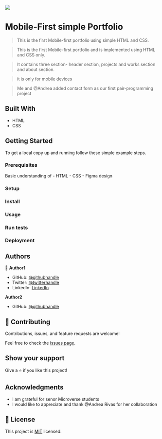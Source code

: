 ![](https://img.shields.io/badge/Microverse-blueviolet)

# Mobile-First simple Portfolio

> This is the first Mobile-first portfolio using simple HTML and CSS. 

> This is the first Mobile-first portfolio and is implemented using HTML and CSS only. 

> It contains three section- header section, projects and works section and about section. 

> it is only for mobile devices

> Me and @Andrea added contact form as our first pair-programming project

## Built With

- HTML
- CSS

## Getting Started

To get a local copy up and running follow these simple example steps.

### Prerequisites

Basic understanding of - HTML - CSS - Figma design

### Setup

### Install

### Usage

### Run tests

### Deployment

## Authors

👤 **Author1**

- GitHub: [@githubhandle](https://github.com/belaymit?tab=repositories)
- Twitter: [@twitterhandle](https://twitter.com/2belamit)
- LinkedIn: [LinkedIn](https://www.linkedin.com/in/belay-birhanu-144ba714b/)

**Author2**

- GitHub: [@githubhandle](https://github.com/rivasbolinga)

## 🤝 Contributing

Contributions, issues, and feature requests are welcome!

Feel free to check the [issues page](../../issues/).

## Show your support

Give a ⭐️ if you like this project!

## Acknowledgments

- I am grateful for senor Microverse students
- I would like to appreciate and thank @Andrea Rivas for her collaboration

## 📝 License

This project is [MIT](./LICENSE) licensed.
